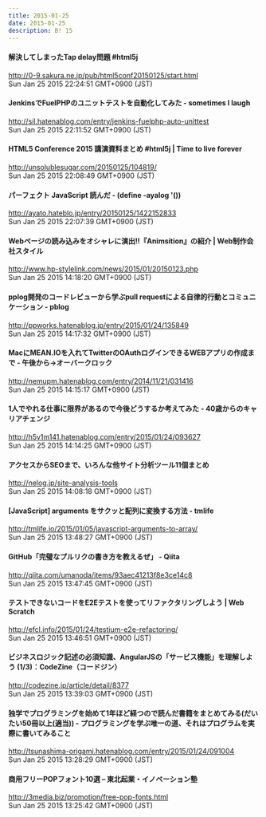 ```yaml
---
title: 2015-01-25
date: 2015-01-25
description: B! 15
---
```


#### 解決してしまったTap delay問題 #html5j
http://0-9.sakura.ne.jp/pub/html5conf20150125/start.html<br>
Sun Jan 25 2015 22:24:51 GMT+0900 (JST)<br>


#### JenkinsでFuelPHPのユニットテストを自動化してみた - sometimes I laugh
http://sil.hatenablog.com/entry/jenkins-fuelphp-auto-unittest<br>
Sun Jan 25 2015 22:11:52 GMT+0900 (JST)<br>


#### HTML5 Conference 2015 講演資料まとめ #html5j | Time to live forever
http://unsolublesugar.com/20150125/104819/<br>
Sun Jan 25 2015 22:08:49 GMT+0900 (JST)<br>


#### パーフェクト JavaScript 読んだ - (define -ayalog '())
http://ayato.hateblo.jp/entry/20150125/1422152833<br>
Sun Jan 25 2015 22:07:39 GMT+0900 (JST)<br>


#### Webページの読み込みをオシャレに演出!!『Animsition』の紹介 | Web制作会社スタイル
http://www.hp-stylelink.com/news/2015/01/20150123.php<br>
Sun Jan 25 2015 14:18:20 GMT+0900 (JST)<br>


#### pplog開発のコードレビューから学ぶpull requestによる自律的行動とコミュニケーション - pblog
http://ppworks.hatenablog.jp/entry/2015/01/24/135849<br>
Sun Jan 25 2015 14:17:32 GMT+0900 (JST)<br>


#### MacにMEAN.IOを入れてTwitterのOAuthログインできるWEBアプリの作成まで - 午後から→オーバークロック
http://nemupm.hatenablog.com/entry/2014/11/21/031416<br>
Sun Jan 25 2015 14:15:17 GMT+0900 (JST)<br>


#### 1人でやれる仕事に限界があるので今後どうするか考えてみた - 40歳からのキャリアチェンジ
http://h5y1m141.hatenablog.com/entry/2015/01/24/093627<br>
Sun Jan 25 2015 14:14:25 GMT+0900 (JST)<br>


#### アクセスからSEOまで、いろんな他サイト分析ツール11個まとめ
http://nelog.jp/site-analysis-tools<br>
Sun Jan 25 2015 14:08:18 GMT+0900 (JST)<br>


#### [JavaScript] arguments をサクッと配列に変換する方法 - tmlife
http://tmlife.io/2015/01/05/javascript-arguments-to-array/<br>
Sun Jan 25 2015 13:48:27 GMT+0900 (JST)<br>


#### GitHub「完璧なプルリクの書き方を教えるぜ」 - Qiita
http://qiita.com/umanoda/items/93aec41213f8e3ce14c8<br>
Sun Jan 25 2015 13:47:45 GMT+0900 (JST)<br>


####                 テストできないコードをE2Eテストを使ってリファクタリングしよう | Web Scratch            
http://efcl.info/2015/01/24/testium-e2e-refactoring/<br>
Sun Jan 25 2015 13:46:51 GMT+0900 (JST)<br>


#### ビジネスロジック記述の必須知識、AngularJSの「サービス機能」を理解しよう (1/3)：CodeZine（コードジン）
http://codezine.jp/article/detail/8377<br>
Sun Jan 25 2015 13:39:03 GMT+0900 (JST)<br>


#### 独学でプログラミングを始めて1年ほど経つので読んだ書籍をまとめてみる(だいたい50冊以上(適当)) - プログラミングを学ぶ唯一の道、それはプログラムを実際に書いてみること
http://tsunashima-origami.hatenablog.com/entry/2015/01/24/091004<br>
Sun Jan 25 2015 13:28:29 GMT+0900 (JST)<br>


#### 商用フリーPOPフォント10選 – 東北起業・イノベーション塾
http://3media.biz/promotion/free-pop-fonts.html<br>
Sun Jan 25 2015 13:25:42 GMT+0900 (JST)<br>


